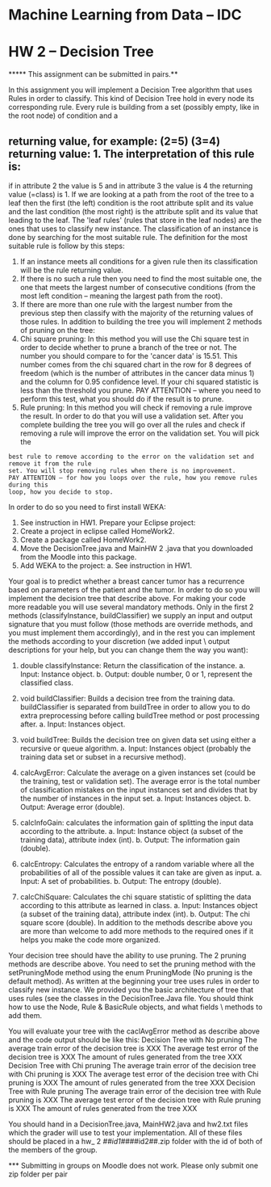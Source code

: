 # Machine Learning from Data – IDC

# HW 2 – Decision Tree

***** This assignment can be submitted in pairs.**

In this assignment you will implement a Decision Tree algorithm that uses Rules in order to
classify. This kind of Decision Tree hold in every node its corresponding rule.
Every rule is building from a set (possibly empty, like in the root node) of condition and a

## returning value, for example: (2=5) (3=4) returning value: 1. The interpretation of this rule is:

if in attribute 2 the value is 5 and in attribute 3 the value is 4 the returning value (=class) is 1.
If we are looking at a path from the root of the tree to a leaf then the first (the left) condition is the
root attribute split and its value and the last condition (the most right) is the attribute split and its
value that leading to the leaf.
The 'leaf rules' (rules that store in the leaf nodes) are the ones that uses to classify new instance.
The classification of an instance is done by searching for the most suitable rule. The definition for
the most suitable rule is follow by this steps:

1. If an instance meets all conditions for a given rule then its classification will be the rule
    returning value.
2. If there is no such a rule then you need to find the most suitable one, the one that meets the
    largest number of consecutive conditions (from the most left condition – meaning the
    largest path from the root).
3. If there are more than one rule with the largest number from the previous step then classify
    with the majority of the returning values of those rules.
In addition to building the tree you will implement 2 methods of pruning on the tree:
1. Chi square pruning:
In this method you will use the Chi square test in order to decide whether to prune a
branch of the tree or not. The number you should compare to for the 'cancer data' is 15.51.
This number comes from the chi squared chart in the row for 8 degrees of freedom (which
is the number of attributes in the cancer data minus 1) and the column for 0.95 confidence
level. If your chi squared statistic is less than the threshold you prune.
PAY ATTENTION – where you need to perform this test, what you should do if the result
is to prune.
2. Rule pruning:
In this method you will check if removing a rule improve the result. In order to do that you
will use a validation set. After you complete building the tree you will go over all the rules
and check if removing a rule will improve the error on the validation set. You will pick the


```
best rule to remove according to the error on the validation set and remove it from the rule
set. You will stop removing rules when there is no improvement.
PAY ATTENTION – for how you loops over the rule, how you remove rules during this
loop, how you decide to stop.
```
In order to do so you need to first install WEKA:

1. See instruction in HW1.
Prepare your Eclipse project:
1. Create a project in eclipse called HomeWork2.
2. Create a package called HomeWork2.
3. Move the DecisionTree.java and MainHW 2 .java that you downloaded from the Moodle
into this package.
4. Add WEKA to the project:
a. See instruction in HW1.

Your goal is to predict whether a breast cancer tumor has a recurrence based on parameters of the
patient and the tumor. In order to do so you will implement the decision tree that describe above.
For making your code more readable you will use several mandatory methods. Only in the first 2
methods (classifyInstance, buildClassifier) we supply an input and output signature that you must
follow (those methods are override methods, and you must implement them accordingly), and in
the rest you can implement the methods according to your discretion (we added input \ output
descriptions for your help, but you can change them the way you want):

1. double classifyInstance: Return the classification of the instance.
    a. Input: Instance object.
    b. Output: double number, 0 or 1, represent the classified class.
2. void buildClassifier: Builds a decision tree from the training data. buildClassifier is
    separated from buildTree in order to allow you to do extra preprocessing before calling
    buildTree method or post processing after.
    a. Input: Instances object.
3. void buildTree: Builds the decision tree on given data set using either a recursive or queue
    algorithm.
    a. Input: Instances object (probably the training data set or subset in a recursive method).
4. calcAvgError: Calculate the average on a given instances set (could be the training, test or
    validation set). The average error is the total number of classification mistakes on the input
    instances set and divides that by the number of instances in the input set.
    a. Input: Instances object.
    b. Output: Average error (double).


5. calcInfoGain: calculates the information gain of splitting the input data according to the
    attribute.
    a. Input: Instance object (a subset of the training data), attribute index (int).
    b. Output: The information gain (double).
6. calcEntropy: Calculates the entropy of a random variable where all the probabilities of all
    of the possible values it can take are given as input.
    a. Input: A set of probabilities.
    b. Output: The entropy (double).
7. calcChiSquare: Calculates the chi square statistic of splitting the data according to this
    attribute as learned in class.
    a. Input: Instances object (a subset of the training data), attribute index (int).
    b. Output: The chi square score (double).
In addition to the methods describe above you are more than welcome to add more methods to the
required ones if it helps you make the code more organized.

Your decision tree should have the ability to use pruning. The 2 pruning methods are describe
above. You need to set the pruning method with the setPruningMode method using the enum
PruningMode (No pruning is the default method).
As written at the beginning your tree uses rules in order to classify new instance. We provided you
the basic architecture of tree that uses rules (see the classes in the DecisionTree.Java file.
You should think how to use the Node, Rule & BasicRule objects, and what fields \ methods to
add them.

You will evaluate your tree with the caclAvgError method as describe above and the code output
should be like this:
Decision Tree with No pruning
The average train error of the decision tree is XXX
The average test error of the decision tree is XXX
The amount of rules generated from the tree XXX
Decision Tree with Chi pruning
The average train error of the decision tree with Chi pruning is XXX
The average test error of the decision tree with Chi pruning is XXX
The amount of rules generated from the tree XXX
Decision Tree with Rule pruning
The average train error of the decision tree with Rule pruning is XXX
The average test error of the decision tree with Rule pruning is XXX
The amount of rules generated from the tree XXX


You should hand in a DecisionTree.java, MainHW2.java and hw2.txt files which the grader will
use to test your implementation. All of these files should be placed in a hw_ 2 _##id1##_##id2##.zip
folder with the id of both of the members of the group.

*** Submitting in groups on Moodle does not work. Please only submit one zip folder per pair


